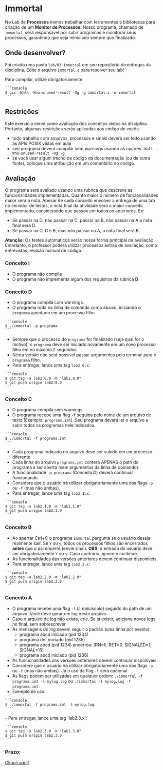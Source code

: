 # Immortal

No Lab de **Processos** iremos trabalhar com ferramentas e bibliotecas para criação de um **Monitor de Processos**. Nosso programa, chamado de  `immortal`, será responsável por subir programas e monitorar seus processos, garantindo que seja reiniciado sempre que finalizado.

## Onde desenvolver?
Foi criado uma pasta `lab/02-immortal` em seu repositório de entregas da disciplina. Edite o arquivo `immortal.c` para resolver seu lab!

Para compilar, utilize obrigatoriamente:
<div class="termy">

    ```console
    $ gcc -Wall -Wno-unused-result -Og -g immortal.c -o immortal
    ```

</div>

## Restrições

Este exercício serve como avaliação dos conceitos vistos na disciplina. Portanto, algumas restrições serão aplicadas aos código de vocês:

- todo trabalho com arquivos, processos e sinais deverá ser feito usando as APIs POSIX vistas em aula
- seu programa deverá compilar sem warnings usando as opções `-Wall -Wno-unused-result -Og -g`
- se você usar algum trecho de código da documentação (ou de outra fonte), coloque uma atribuição em um comentário no código.

## Avaliação

O programa será avaliado usando uma rubrica que descreve as funcionalidades implementadas. Quanto maior o número de funcionalidades maior será a nota. Apesar de cada conceito envolver a entrega de uma tab no servidor de testes, a nota final da atividade será o maior conceito implementado, considerando que passou em todos os anteriores. Ex:
- Se passar na D, não passar na C, passar na B, não passar na A a nota final será D.
- Se passar na D, C e B, mas não passar na A, a nota final será B.

**Atenção:** Os testes automáticos serão nossa forma principal de avaliação. Entretanto, o professor poderá utilizar processos extras de avaliação, como: entrevistas, revisão manual de código.

### Conceito **I**

- O programa não compila
- O programa não implementa algum dos requisitos da rubrica **D**.

### Conceito **D**

- O programa compila com warnings.
- O programa roda na linha de comando como abaixo, iniciando o `programa` apontado em um processo filho.
<div class="termy">

    ```console
    $ ./immortal -p programa
    ```

</div>

- Sempre que o processo do `programa` for finalizado (seja qual for o motivo), o `programa` deve ser iniciado novamente em um novo processo filho em no máximo 2 segundos.
- Nesta versão não será possível passar argumentos pelo terminal para o `programa` filho.
- Para entregar, lance uma tag `lab2.0.x`:
<div class="termy">

    ```console
    $ git tag -a lab2.0.0 -m "lab2.0.0"
    $ git push origin lab2.0.0
    ```

</div>

### Conceito **C**

- O programa compila sem warnings.
- O programa recebe uma flag `-f` seguida pelo nome de um arquivo de texto (Exemplo: `programs.imt`). Seu programa deverá ler o arquivo e subir todos os programas nele indicados.

<div class="termy">

    ```console
    $ ./immortal -f programs.imt
    ```

</div>

- Cada programa indicado no arquivo deve ser subido em um processo diferente.
- Cada linha do arquivo `programs.imt` conterá APENAS o path do programa a ser aberto (sem argumentos da linha de comando).
- A funcionalidade `-p programa` (Conceito D) deverá continuar funcionando.
- Considere que o usuário irá utilizar obrigatoriamente uma das flags `-p` ou `-f` (mas não ambas).
- Para entregar, lance uma tag `lab2.1.x`:
<div class="termy">

    ```console
    $ git tag -a lab2.1.0 -m "lab2.1.0"
    $ git push origin lab2.1.0
    ```

</div>

### **Conceito B**
<!-- - Você deve atualizar a versão C possibilitando indicar no arquivo passado para a flag `-f` (Exemplo: `programs.imt`) argumentos para cada programa a ser monitorado.
- Cada linha do arquivo `programs.imt` conterá o path do programa a ser aberto E seus argumentos da linha de comando. -->
- Ao apertar Ctrl+C o programa `immortal` pergunta se o usuário deseja realmente sair. Se `Y` ou `y`, todos os processos filhos são encerrados **antes** que o pai encerre (envie sinal). **OBS:** a entrada do usuário deve ser obrigatoriamente `Y` ou `y`. Caso contrário, ignore e continue.
- As funcionalidades das versões anteriores devem continuar disponíveis.
- Para entregar, lance uma tag `lab2.2.x`:
<div class="termy">

    ```console
    $ git tag -a lab2.2.0 -m "lab2.2.0"
    $ git push origin lab2.2.0
    ```

</div>

### Conceito **A**

- O programa recebe uma flag `-l` (*L minúsculo*) seguido do path de um arquivo. Você deve gerar um log neste arquivo.
- Caso o arquivo de log não exista, crie. Se já existir, adicione novos logs no final, sem sobrescrever.
- As mensagens do log devem seguir o padrão (uma linha por evento):
    - programa abcd iniciado (pid 1234)
    - programa def iniciado (pid 1235)
    - programa abcd (pid 1234) encerrou: (RN=0, RET=0, SIGNALED=1, SIGNAL=15)
    - programa abcd iniciado (pid 1236)
- As funcionalidades das versões anteriores devem continuar disponíveis.
- Considere que o usuário irá utilizar obrigatoriamente uma das flags `-p` ou `-f` (mas não ambas). Já o uso da flag `-l` será opcional.
- As flags podem ser utilizadas em qualquer ordem: `./immortal -f programs.imt -l mylog.log` ou `./immortal -l mylog.log -f programs.imt`.
- Exemplo de uso:
<div class="termy">

    ```console
    $ ./immortal -f programs.imt -l mylog.log
    ```

</div>
- Para entregar, lance uma tag `lab2.3.x`:
<div class="termy">

    ```console
    $ git tag -a lab2.3.0 -m "lab2.3.0"
    $ git push origin lab2.3.0
    ```

</div>

### Prazo:

[Clique aqui!](../../sobre).
<!-- 
## Gabarito
Para facilitar o desenvolvimento do projeto, fornecemos executáveis que implementam cada versão solicitada nos labs. Eles estão disponíveis no seu repositório de atividades na pasta `lab\02-immortal\tests\util\gabarito\lab2.x.x`.

Confira nas próximas sub-seções exemplos de uso!

## Rubrica D: tag **lab2.0.x**

## Rubrica C: tag **lab2.1.x**

## Rubrica B: tag **lab2.2.x**

## Rubrica A: tag **lab2.3.x**
 -->
